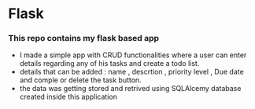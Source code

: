 # Flask
### This repo contains my flask based app
- I made a simple app with CRUD functionalities where a user can enter details regarding any of his tasks and create a todo list.
- details that can be added : name , descrtion , priority level , Due date and comple or delete the task button.
- the data was getting stored and retrived using SQLAlcemy database created inside this application
